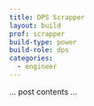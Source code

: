```yaml
---
title: DPS Scrapper
layout: build
prof: scrapper
build-type: power
build-role: dps
categories:
  - engineer
---
```


… post contents …